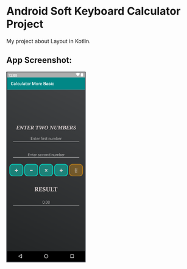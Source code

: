 # Android Soft Keyboard Calculator Project
My project about Layout in Kotlin.
## App Screenshot:
<div>
<img src="https://github.com/TaiDuc1001/Kotlin-basic/blob/master/CalculatorMoreBasic/morebasiccalc.png" alt = "morebasiccalc.png" height = "500" />
</div>

